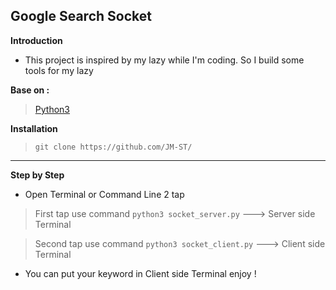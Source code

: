 **Google Search Socket** 
-
**Introduction**

 - This project is inspired by my lazy while I'm coding. So I build some tools for my lazy

**Base on :**
>[Python3](https://www.python.org/) 

**Installation**
> `git clone https://github.com/JM-ST/`
---
**Step by Step**

 - Open Terminal or Command Line 2 tap
 > First tap use command `python3 socket_server.py` ---> Server side Terminal
 
 > Second tap use command `python3 socket_client.py` ---> Client side Terminal

 - You can put your keyword in Client side Terminal
 enjoy ! 
